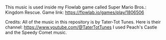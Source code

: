 This music is used inside my Flowlab game called Super Mario Bros.: Kingdom Rescue.
Game link: https://flowlab.io/games/play/1806506

Credits:
All of the music in this repository is by Tater-Tot Tunes. Here is their channel: https://www.youtube.com/@TaterTotTunes
I used Peach's Castle and the Speedy Comet music.
